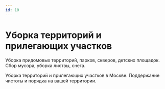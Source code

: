 ```yaml
---
id: 10
---
```


# Уборка территорий и прилегающих участков

Уборка придомовых территорий, парков, скверов, детских площадок. Сбор мусора, уборка листвы, снега.

Уборка территорий и прилегающих участков в Москве. Поддержание чистоты и порядка на вашей территории.
